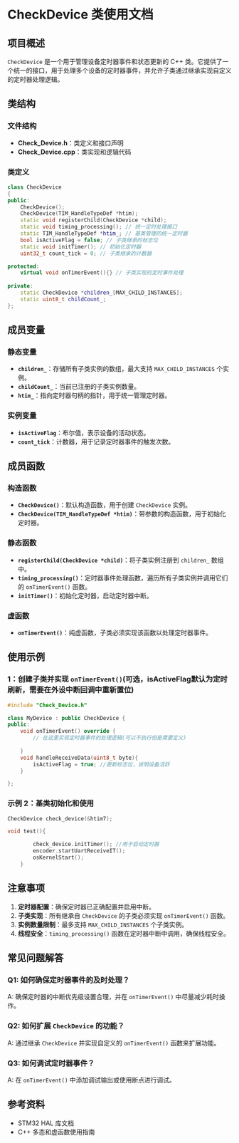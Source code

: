 # CheckDevice 类使用文档

## 项目概述
`CheckDevice` 是一个用于管理设备定时器事件和状态更新的 C++ 类。它提供了一个统一的接口，用于处理多个设备的定时器事件，并允许子类通过继承实现自定义的定时器处理逻辑。

## 类结构
### 文件结构
- **Check_Device.h**：类定义和接口声明
- **Check_Device.cpp**：类实现和逻辑代码

### 类定义
```cpp
class CheckDevice
{
public:
    CheckDevice();
    CheckDevice(TIM_HandleTypeDef *htim);
    static void registerChild(CheckDevice *child);
    static void timing_processing(); // 统一定时处理接口
    static TIM_HandleTypeDef *htim_; // 基类管理的统一定时器
    bool isActiveFlag = false; // 子类继承的标志位
    static void initTimer(); // 初始化定时器
    uint32_t count_tick = 0; // 子类继承的计数器

protected:
    virtual void onTimerEvent(){} // 子类实现的定时事件处理
    
private:
    static CheckDevice *children_[MAX_CHILD_INSTANCES];
    static uint8_t childCount_;
};
```

## 成员变量
### 静态变量
- **`children_`**：存储所有子类实例的数组，最大支持 `MAX_CHILD_INSTANCES` 个实例。
- **`childCount_`**：当前已注册的子类实例数量。
- **`htim_`**：指向定时器句柄的指针，用于统一管理定时器。

### 实例变量
- **`isActiveFlag`**：布尔值，表示设备的活动状态。
- **`count_tick`**：计数器，用于记录定时器事件的触发次数。

## 成员函数
### 构造函数
- **`CheckDevice()`**：默认构造函数，用于创建 `CheckDevice` 实例。
- **`CheckDevice(TIM_HandleTypeDef *htim)`**：带参数的构造函数，用于初始化定时器。

### 静态函数
- **`registerChild(CheckDevice *child)`**：将子类实例注册到 `children_` 数组中。
- **`timing_processing()`**：定时器事件处理函数，遍历所有子类实例并调用它们的 `onTimerEvent()` 函数。
- **`initTimer()`**：初始化定时器，启动定时器中断。

### 虚函数
- **`onTimerEvent()`**：纯虚函数，子类必须实现该函数以处理定时器事件。

## 使用示例

### 1：创建子类并实现 `onTimerEvent()`(可选，isActiveFlag默认为定时刷新，需要在外设中断回调中重新置位)
```cpp
#include "Check_Device.h"

class MyDevice : public CheckDevice {
public:
    void onTimerEvent() override {
        // 在这里实现定时器事件的处理逻辑(可以不执行但是需要定义)
       
    }
    void handleReceiveData(uint8_t byte){
        isActiveFlag = true; //更新标志位，说明设备活跃
    }

};
```

### 示例 2：基类初始化和使用
```cpp
CheckDevice check_device(&htim7);

void test(){

		check_device.initTimer(); //用于启动定时器
		encoder.startUartReceiveIT();
		osKernelStart();
	}

```

## 注意事项
1. **定时器配置**：确保定时器已正确配置并启用中断。
2. **子类实现**：所有继承自 `CheckDevice` 的子类必须实现 `onTimerEvent()` 函数。
3. **实例数量限制**：最多支持 `MAX_CHILD_INSTANCES` 个子类实例。
4. **线程安全**：`timing_processing()` 函数在定时器中断中调用，确保线程安全。

## 常见问题解答
### Q1: 如何确保定时器事件的及时处理？
A: 确保定时器的中断优先级设置合理，并在 `onTimerEvent()` 中尽量减少耗时操作。

### Q2: 如何扩展 `CheckDevice` 的功能？
A: 通过继承 `CheckDevice` 并实现自定义的 `onTimerEvent()` 函数来扩展功能。

### Q3: 如何调试定时器事件？
A: 在 `onTimerEvent()` 中添加调试输出或使用断点进行调试。

## 参考资料
- STM32 HAL 库文档
- C++ 多态和虚函数使用指南